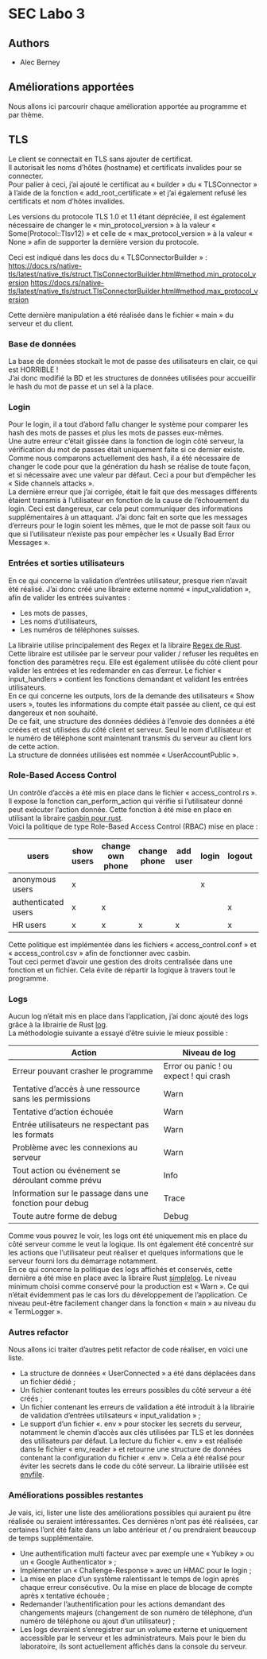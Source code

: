 # SEC Labo 3

## Authors
* Alec Berney

## Améliorations apportées
Nous allons ici parcourir chaque amélioration apportée au programme et par thème.

## TLS
Le client se connectait en TLS sans ajouter de certificat. \
Il autorisait les noms d’hôtes (hostname) et certificats invalides pour se connecter. \
Pour palier à ceci, j’ai ajouté le certificat au « builder » du « TLSConnector » à l’aide de la fonction « add_root_certificate » 
et j’ai également refusé les certificats et nom d’hôtes invalides.


Les versions du protocole TLS 1.0 et 1.1 étant dépréciée, il est également nécessaire de changer le « min_protocol_version » 
à la valeur « Some(Protocol::Tlsv12) » et celle de « max_protocol_version » à la valeur « None » afin de supporter la dernière version du protocole.

Ceci est indiqué dans les docs du « TLSConnectorBuilder » :
https://docs.rs/native-tls/latest/native_tls/struct.TlsConnectorBuilder.html#method.min_protocol_version
https://docs.rs/native-tls/latest/native_tls/struct.TlsConnectorBuilder.html#method.max_protocol_version

Cette dernière manipulation a été réalisée dans le fichier « main » du serveur et du client.

### Base de données

La base de données stockait le mot de passe des utilisateurs en clair, ce qui est HORRIBLE ! \
J’ai donc modifié la BD et les structures de données utilisées pour accueillir le hash du mot de passe et un sel à la place.

### Login
Pour le login, il a tout d’abord fallu changer le système pour comparer les hash des mots de passes et plus les mots de passes eux-mêmes. \
Une autre erreur c’était glissée dans la fonction de login côté serveur, la vérification du mot de passes était uniquement faite si ce dernier existe. 
Comme nous comparons actuellement des hash, il a été nécessaire de changer le code pour que la génération du hash se réalise de toute façon, et si nécessaire avec une valeur par défaut. 
Ceci a pour but d’empêcher les « Side channels attacks ». \
La dernière erreur que j’ai corrigée, était le fait que des messages différents étaient transmis à l’utilisateur en fonction de la cause de l’échouement du login. 
Ceci est dangereux, car cela peut communiquer des informations supplémentaires à un attaquant. 
J’ai donc fait en sorte que les messages d’erreurs pour le login soient les mêmes, que le mot de passe soit faux ou que si l’utilisateur n’existe pas pour empêcher les « Usually Bad Error Messages ».

### Entrées et sorties utilisateurs
En ce qui concerne la validation d’entrées utilisateur, presque rien n’avait été réalisé. 
J’ai donc créé une libraire externe nommé « input_validation », afin de valider les entrées suivantes :
* Les mots de passes,
* Les noms d’utilisateurs,
* Les numéros de téléphones suisses.

La librairie utilise principalement des Regex et la libraire [Regex de Rust](https://docs.rs/regex/latest/regex/). \
Cette libraire est utilisée par le serveur pour valider / refuser les requêtes en fonction des paramètres reçu. 
Elle est également utilisée du côté client pour valider les entrées et les redemander en cas d’erreur. 
Le fichier « input_handlers » contient les fonctions demandant et validant les entrées utilisateurs. \
En ce qui concerne les outputs, lors de la demande des utilisateurs « Show users », toutes les informations du compte était passée au client, ce qui est dangereux et non souhaité. \
De ce fait, une structure des données dédiées à l’envoie des données a été créées et est utilisées du côté client et serveur. 
Seul le nom d’utilisateur et le numéro de téléphone sont maintenant transmis du serveur au client lors de cette action. \
La structure de données utilisées est nommée « UserAccountPublic ».

### Role-Based Access Control
Un contrôle d’accès a été mis en place dans le fichier « access_control.rs ». 
Il expose la fonction can_perform_action qui vérifie si l’utilisateur donné peut exécuter l’action donnée. 
Cette fonction à été mise en place en utilisant la libraire [casbin pour rust](https://github.com/casbin/casbin-rs). \
Voici la politique de type Role-Based Access Control (RBAC) mise en place :

| users               | show users | change own phone | change phone | add user | login | logout | exit |
|---------------------|------------|------------------|--------------|----------|-------|--------|------|
| anonymous users     | x          |                  |              |          | x     |        | x    |
| authenticated users | x          | x                |              |          |       | x      | x    |
| HR users            | x          | x                | x            | x        |       | x      | x    |



Cette politique est implémentée dans les fichiers « access_control.conf » et « access_control.csv » afin de fonctionner avec casbin. \
Tout ceci permet d’avoir une gestion des droits centralisée dans une fonction et un fichier. 
Cela évite de répartir la logique à travers tout le programme.

### Logs
Aucun log n’était mis en place dans l’application, j’ai donc ajouté des logs grâce à la librairie de Rust [log](https://docs.rs/log/latest/log/).\
La méthodologie suivante a essayé d’être suivie le mieux possible :

| Action                                                  | Niveau de log                          |
|---------------------------------------------------------|----------------------------------------|
| Erreur pouvant crasher le programme                     | Error ou panic ! ou expect ! qui crash |
| Tentative d’accès à une ressource sans les permissions  | Warn                                   |
| Tentative d’action échouée                              | Warn                                   |
| Entrée utilisateurs ne respectant pas les formats       | Warn                                   |
| Problème avec les connexions au serveur                 | Warn                                   |
| Tout action ou événement se déroulant comme prévu       | Info                                   |
| Information sur le passage dans une fonction pour debug | Trace                                  |
| Toute autre forme de debug                              | Debug                                  |


Comme vous pouvez le voir, les logs ont été uniquement mis en place du côté serveur comme le veut la logique. 
Ils ont également été concentré sur les actions que l’utilisateur peut réaliser et quelques informations que le serveur fourni lors du démarrage notamment. \
En ce qui concerne la politique des logs affichés et conservés, cette dernière a été mise en place avec la libraire Rust [simplelog](https://docs.rs/simplelog/latest/simplelog/). 
Le niveau minimum choisi comme conservé pour la production est « Warn ». Ce qui n’était évidemment pas le cas lors du développement de l’application. 
Ce niveau peut-être facilement changer dans la fonction « main » au niveau du « TermLogger ».

### Autres refactor
Nous allons ici traiter d’autres petit refactor de code réaliser, en voici une liste.
* La structure de données « UserConnected » a été dans déplacées dans un fichier dédié ;
* Un fichier contenant toutes les erreurs possibles du côté serveur a été créés ;
* Un fichier contenant les erreurs de validation a été introduit à la librairie de validation d’entrées utilisateurs « input_validation » ;
* Le support d’un fichier «. env » pour stocker les secrets du serveur, notamment le chemin d’accès aux clés utilisées par TLS et les données des utilisateurs par défaut. La lecture du fichier «. env » est réalisée dans le fichier « env_reader » et retourne une structure de données contenant la configuration du fichier « .env ». Cela a été réalisé pour éviter les secrets dans le code du côté serveur. La librairie utilisée est [envfile](https://docs.rs/envfile/latest/envfile/).

### Améliorations possibles restantes
Je vais, ici, lister une liste des améliorations possibles qui auraient pu être réalisée ou seraient intéressantes. Ces dernières n’ont pas été réalisées, car certaines l’ont été faite dans un labo antérieur et / ou prendraient beaucoup de temps supplémentaire.
* Une authentification multi facteur avec par exemple une « Yubikey » ou un « Google Authenticator » ;
* Implémenter un « Challenge-Response » avec un HMAC pour le login ;
* La mise en place d’un système ralentissant le temps de login après chaque erreur consécutive. Ou la mise en place de blocage de compte après x tentative échouée ;
* Redemander l’authentification pour les actions demandant des changements majeurs (changement de son numéro de téléphone, d’un numéro de téléphone ou ajout d’un utilisateur) ;
* Les logs devraient s’enregistrer sur un volume externe et uniquement accessible par le serveur et les administrateurs. Mais pour le bien du laboratoire, ils sont actuellement affichés dans la console du serveur.

